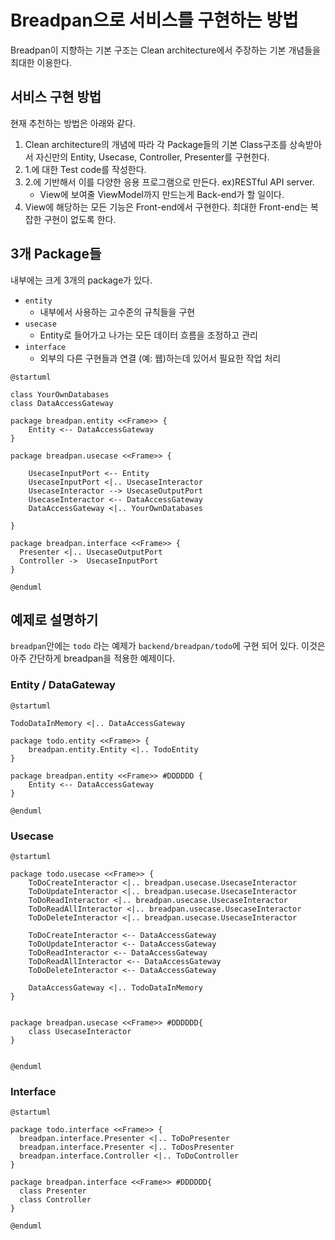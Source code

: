 Breadpan으로 서비스를 구현하는 방법
===========

Breadpan이 지향하는 기본 구조는 Clean architecture에서 주장하는 기본 개념들을 최대한 이용한다. 

서비스 구현 방법
-----

현재 추천하는 방법은 아래와 같다. 
1. Clean architecture의 개념에 따라 각 Package들의 기본 Class구조를 상속받아서 자신만의 Entity, Usecase, Controller, Presenter를 구현한다. 
2. 1.에 대한 Test code를 작성한다. 
3. 2.에 기반해서 이를 다양한 응용 프로그램으로 만든다. ex)RESTful API server.
    - View에 보여줄 ViewModel까지 만드는게 Back-end가 할 일이다. 
4. View에 해당하는 모든 기능은 Front-end에서 구현한다. 최대한 Front-end는 복잡한 구현이 없도록 한다. 


3개 Package들
------

내부에는 크게 3개의 package가 있다. 
* ```entity```
    - 내부에서 사용하는 고수준의 규칙들을 구현
* ```usecase```
    - Entity로 들어가고 나가는 모든 데이터 흐름을 조정하고 관리 
* ```interface```
    - 외부의 다른 구현들과 연결 (예: 웹)하는데 있어서 필요한 작업 처리  


```plantuml
@startuml

class YourOwnDatabases
class DataAccessGateway

package breadpan.entity <<Frame>> {
    Entity <-- DataAccessGateway
}

package breadpan.usecase <<Frame>> {

    UsecaseInputPort <-- Entity
    UsecaseInputPort <|.. UsecaseInteractor
    UsecaseInteractor --> UsecaseOutputPort
    UsecaseInteractor <-- DataAccessGateway
    DataAccessGateway <|.. YourOwnDatabases

}

package breadpan.interface <<Frame>> {
  Presenter <|.. UsecaseOutputPort
  Controller ->  UsecaseInputPort
}

@enduml
```


예제로 설명하기
---------

 ```breadpan```안에는 ```todo``` 라는 예제가 ```backend/breadpan/todo```에 구현 되어 있다. 이것은 아주 간단하게 breadpan을 적용한 예제이다. 


### Entity / DataGateway

```plantuml
@startuml

TodoDataInMemory <|.. DataAccessGateway

package todo.entity <<Frame>> {
    breadpan.entity.Entity <|.. TodoEntity
}

package breadpan.entity <<Frame>> #DDDDDD {
    Entity <-- DataAccessGateway
}

@enduml
```

### Usecase


```plantuml
@startuml

package todo.usecase <<Frame>> {
    ToDoCreateInteractor <|.. breadpan.usecase.UsecaseInteractor
    ToDoUpdateInteractor <|.. breadpan.usecase.UsecaseInteractor
    ToDoReadInteractor <|.. breadpan.usecase.UsecaseInteractor
    ToDoReadAllInteractor <|.. breadpan.usecase.UsecaseInteractor
    ToDoDeleteInteractor <|.. breadpan.usecase.UsecaseInteractor

    ToDoCreateInteractor <-- DataAccessGateway
    ToDoUpdateInteractor <-- DataAccessGateway
    ToDoReadInteractor <-- DataAccessGateway
    ToDoReadAllInteractor <-- DataAccessGateway
    ToDoDeleteInteractor <-- DataAccessGateway

    DataAccessGateway <|.. TodoDataInMemory
}


package breadpan.usecase <<Frame>> #DDDDDD{
    class UsecaseInteractor 
}


@enduml
```


### Interface

```plantuml
@startuml

package todo.interface <<Frame>> { 
  breadpan.interface.Presenter <|.. ToDoPresenter 
  breadpan.interface.Presenter <|.. ToDosPresenter
  breadpan.interface.Controller <|.. ToDoController
}

package breadpan.interface <<Frame>> #DDDDDD{
  class Presenter
  class Controller
}

@enduml
```
